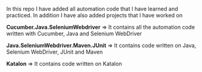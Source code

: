 In this repo I have added all automation code that I have learned and practiced. In addition I have also added projects that I have worked on

**Cucumber.Java.SeleniumWebdriver** => It contains all the automation code written with Cucumber, Java and Selenium WebDriver

**Java.SeleniumWebdriver.Maven.JUnit** => It contains code written on Java, Selenium WebDriver, JUnit and Maven

**Katalon** => It contains code written on Katalon
